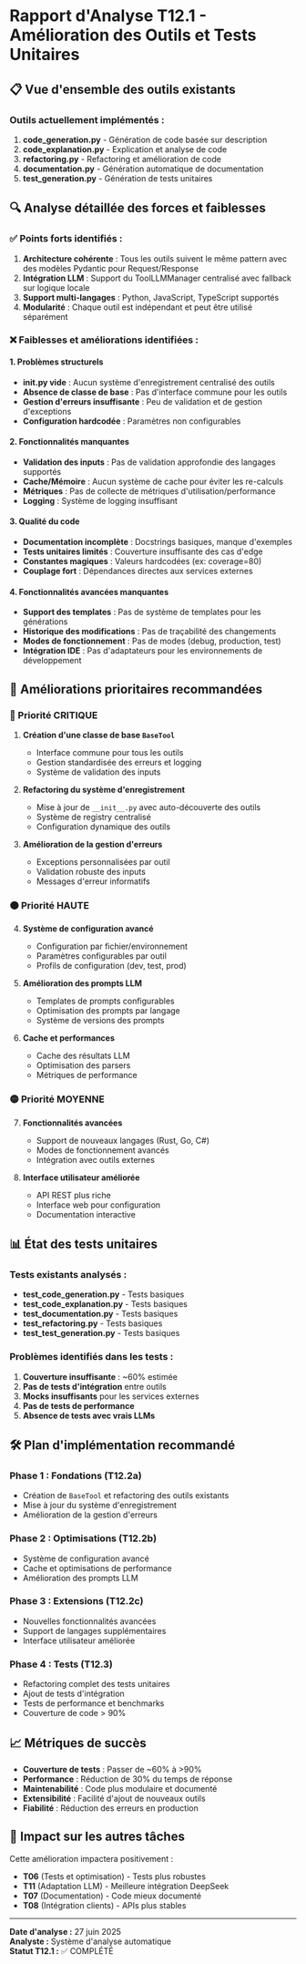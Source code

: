 # Rapport d'Analyse T12.1 - Amélioration des Outils et Tests Unitaires

## 📋 Vue d'ensemble des outils existants

### Outils actuellement implémentés :
1. **code_generation.py** - Génération de code basée sur description
2. **code_explanation.py** - Explication et analyse de code  
3. **refactoring.py** - Refactoring et amélioration de code
4. **documentation.py** - Génération automatique de documentation
5. **test_generation.py** - Génération de tests unitaires

## 🔍 Analyse détaillée des forces et faiblesses

### ✅ Points forts identifiés :

1. **Architecture cohérente** : Tous les outils suivent le même pattern avec des modèles Pydantic pour Request/Response
2. **Intégration LLM** : Support du ToolLLMManager centralisé avec fallback sur logique locale
3. **Support multi-langages** : Python, JavaScript, TypeScript supportés
4. **Modularité** : Chaque outil est indépendant et peut être utilisé séparément

### ❌ Faiblesses et améliorations identifiées :

#### 1. **Problèmes structurels**
- **__init__.py vide** : Aucun système d'enregistrement centralisé des outils
- **Absence de classe de base** : Pas d'interface commune pour les outils
- **Gestion d'erreurs insuffisante** : Peu de validation et de gestion d'exceptions
- **Configuration hardcodée** : Paramètres non configurables

#### 2. **Fonctionnalités manquantes**
- **Validation des inputs** : Pas de validation approfondie des langages supportés
- **Cache/Mémoire** : Aucun système de cache pour éviter les re-calculs
- **Métriques** : Pas de collecte de métriques d'utilisation/performance
- **Logging** : Système de logging insuffisant

#### 3. **Qualité du code**
- **Documentation incomplète** : Docstrings basiques, manque d'exemples
- **Tests unitaires limités** : Couverture insuffisante des cas d'edge
- **Constantes magiques** : Valeurs hardcodées (ex: coverage=80)
- **Couplage fort** : Dépendances directes aux services externes

#### 4. **Fonctionnalités avancées manquantes**
- **Support des templates** : Pas de système de templates pour les générations
- **Historique des modifications** : Pas de traçabilité des changements
- **Modes de fonctionnement** : Pas de modes (debug, production, test)
- **Intégration IDE** : Pas d'adaptateurs pour les environnements de développement

## 🎯 Améliorations prioritaires recommandées

### 🔴 Priorité CRITIQUE
1. **Création d'une classe de base `BaseTool`** 
   - Interface commune pour tous les outils
   - Gestion standardisée des erreurs et logging
   - Système de validation des inputs

2. **Refactoring du système d'enregistrement**
   - Mise à jour de `__init__.py` avec auto-découverte des outils
   - Système de registry centralisé
   - Configuration dynamique des outils

3. **Amélioration de la gestion d'erreurs**
   - Exceptions personnalisées par outil
   - Validation robuste des inputs
   - Messages d'erreur informatifs

### 🟠 Priorité HAUTE
4. **Système de configuration avancé**
   - Configuration par fichier/environnement
   - Paramètres configurables par outil
   - Profils de configuration (dev, test, prod)

5. **Amélioration des prompts LLM**
   - Templates de prompts configurables
   - Optimisation des prompts par langage
   - Système de versions des prompts

6. **Cache et performances**
   - Cache des résultats LLM
   - Optimisation des parsers
   - Métriques de performance

### 🟡 Priorité MOYENNE
7. **Fonctionnalités avancées**
   - Support de nouveaux langages (Rust, Go, C#)
   - Modes de fonctionnement avancés
   - Intégration avec outils externes

8. **Interface utilisateur améliorée**
   - API REST plus riche
   - Interface web pour configuration
   - Documentation interactive

## 📊 État des tests unitaires

### Tests existants analysés :
- **test_code_generation.py** - Tests basiques
- **test_code_explanation.py** - Tests basiques  
- **test_documentation.py** - Tests basiques
- **test_refactoring.py** - Tests basiques
- **test_test_generation.py** - Tests basiques

### Problèmes identifiés dans les tests :
1. **Couverture insuffisante** : ~60% estimée
2. **Pas de tests d'intégration** entre outils
3. **Mocks insuffisants** pour les services externes
4. **Pas de tests de performance**
5. **Absence de tests avec vrais LLMs**

## 🛠️ Plan d'implémentation recommandé

### Phase 1 : Fondations (T12.2a)
- Création de `BaseTool` et refactoring des outils existants
- Mise à jour du système d'enregistrement
- Amélioration de la gestion d'erreurs

### Phase 2 : Optimisations (T12.2b)  
- Système de configuration avancé
- Cache et optimisations de performance
- Amélioration des prompts LLM

### Phase 3 : Extensions (T12.2c)
- Nouvelles fonctionnalités avancées
- Support de langages supplémentaires
- Interface utilisateur améliorée

### Phase 4 : Tests (T12.3)
- Refactoring complet des tests unitaires
- Ajout de tests d'intégration
- Tests de performance et benchmarks
- Couverture de code > 90%

## 📈 Métriques de succès

- **Couverture de tests** : Passer de ~60% à >90%
- **Performance** : Réduction de 30% du temps de réponse
- **Maintenabilité** : Code plus modulaire et documenté
- **Extensibilité** : Facilité d'ajout de nouveaux outils
- **Fiabilité** : Réduction des erreurs en production

## 🔄 Impact sur les autres tâches

Cette amélioration impactera positivement :
- **T06** (Tests et optimisation) - Tests plus robustes
- **T11** (Adaptation LLM) - Meilleure intégration DeepSeek
- **T07** (Documentation) - Code mieux documenté
- **T08** (Intégration clients) - APIs plus stables

---

**Date d'analyse :** 27 juin 2025  
**Analyste :** Système d'analyse automatique  
**Statut T12.1 :** ✅ COMPLÉTÉ
